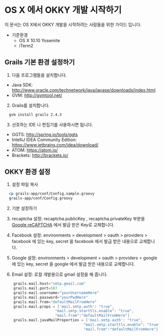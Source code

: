 # OS X 에서 OKKY 개발 시작하기

이 문서는 OS X에서 OKKY 개발을 시작하려는 사람들을 위한 가이드 입니다.

- 기준환경
  - OS X 10.10 Yosemite
  - iTerm2

## Grails 기본 환경 설정하기

1. 다음 프로그램들을 설치합니다.
  - Java SDK:
    http://www.oracle.com/technetwork/java/javase/downloads/index.html
  - GVM:
    http://gvmtool.net/

2. Grails를 설치합니다.
  ```sh
    gvm install grails 2.4.3
  ```

3. 선호하는 IDE 나 편집기를 사용하시면 됩니다.
  - GGTS:
    http://spring.io/tools/ggts
  - IntelliJ IDEA Community Edition:
    https://www.jetbrains.com/idea/download/
  - ATOM:
    https://atom.io/
  - Brackets:
    http://brackets.io/

## OKKY 환경 설정

1. 설정 파일 복사
  ```sh
    cp grails-app/conf/Config.sample.groovy 
    grails-app/conf/Config.groovy
  ```

2. 기본 설정하기

  1. recaptcha 설정:
    recaptcha.publicKey , recaptcha.privateKey 부분을 [Google reCAPTCHA](http://www.google.com/recaptcha/intro/index.html) 에서 발급 받은 Key로 교체합니다.
  2. Facebook 설정:
    environments > development > oauth > providers > facebook 에 있는 
    key, secret 을 facebook 에서 발급 받은 내용으로 교체합니다.
  3. Google 설정:
    environments > development > oauth > providers > google 에 있는 key, 
    secret 을 google 에서 발급 받은 내용으로 교체합니다.
  4. Email 설정:
    로컬 개발용으로 gmail 설정을 해 줍니다.
    
```groovy
    grails.mail.host="smtp.gmail.com"
    grails.mail.port=587
    grails.mail.username="yourUsernameHere"
    grails.mail.password="yourPwdHere"
    grails.mail.from="defaultMailFromHere"
    grails.mail.props = ['mail.smtp.auth': "true",
                       "mail.smtp.starttls.enable": "true",
                       "mail.from":"defaultMailFromHere"]
    grails.mail.javaMailProperties = ['mail.smtp.auth': "true",
                                    "mail.smtp.starttls.enable": "true",
                                    "mail.from":"defaultMailFromHere"]
```
